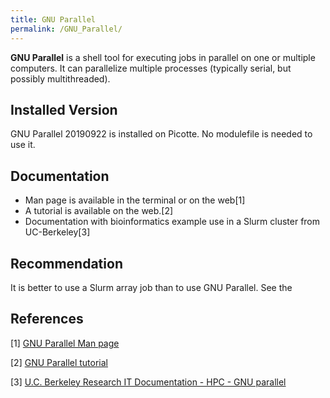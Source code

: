 ```yaml
---
title: GNU Parallel
permalink: /GNU_Parallel/
---
```


**GNU Parallel** is a shell tool for executing jobs in parallel on one
or multiple computers. It can parallelize multiple processes (typically
serial, but possibly multithreaded).

Installed Version
-----------------

GNU Parallel 20190922 is installed on Picotte. No modulefile is needed
to use it.

Documentation
-------------

-   Man page is available in the terminal or on the web[1]
-   A tutorial is available on the web.[2]
-   Documentation with bioinformatics example use in a Slurm cluster
    from UC-Berkeley[3]

Recommendation
--------------

It is better to use a Slurm array job than to use GNU Parallel. See the

References
----------

<references/>

[1] [GNU Parallel Man page](https://www.gnu.org/software/parallel/man.html)

[2] [GNU Parallel tutorial](https://www.gnu.org/software/parallel/parallel_tutorial.html)

[3] [U.C. Berkeley Research IT Documentation - HPC - GNU parallel](https://docs-research-it.berkeley.edu/services/high-performance-computing/user-guide/running-your-jobs/gnu-parallel/)